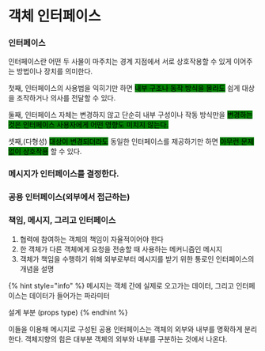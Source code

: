 # 객체 인터페이스

### 인터페이스

인터페이스란 어떤 두 사물이 마주치는 경계 지점에서 서로 상호작용할 수 있게 이어주는 방법이나 장치를 의미한다.



첫째, 인터페이스의 사용법을 익히기만 하면 <mark style="background-color:green;">내부 구조나 동작 방식을 몰라도</mark> 쉽게 대상을 조작하거나 의사를 전달할 수 있다.

둘째, 인터페이스 자체는 변경하지 않고 단순히 내부 구성이나 작동 방식만을 <mark style="background-color:green;">변경하는 것은 인터페이스 사용자에게 어떤 영향도 미치지 않는다.</mark>&#x20;

셋째,(다형성) <mark style="background-color:green;">대상이 변경되더라도</mark> 동일한 인터페이스를 제공하기만 하면 <mark style="background-color:green;">아무런 문제 없이 상호작용</mark> 할 수 있다.



### 메시지가 인터페이스를 결정한다.

### 공용 인터페이스(외부에서 접근하는)

### 책임, 메시지, 그리고 인터페이스

1. 협력에 참여하는 객체의 책임이 자율적이어야 한다
2. 한 객체가 다른 객체에게 요청을 전송할 때 사용하는 메커니즘인 메시지
3. 객체가 책임을 수행하기 위해 외부로부터 메시지를 받기 위한 통로인 인터페이스의 개념을 설명



{% hint style="info" %}
메시지는 객체 간에 실제로 오고가는 데이터, 그리고 인터페이스는 데이터가 들어가는 파라미터

설계 부분 (props type)
{% endhint %}



이들을 이용해 메시지로 구성된 공용 인터페이스는 객체의 외부와 내부를 명확하게 분리한다. 객체지향의 힘은 대부분 객체의 외부와 내부를 구분하는 것에서 나온다.








